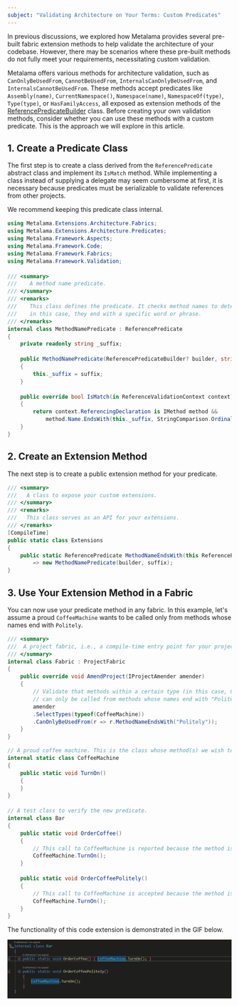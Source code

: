 ```yaml
---
subject: "Validating Architecture on Your Terms: Custom Predicates"
---
```


In previous discussions, we explored how Metalama provides several pre-built fabric extension methods to help validate the architecture of your codebase. However, there may be scenarios where these pre-built methods do not fully meet your requirements, necessitating custom validation.

Metalama offers various methods for architecture validation, such as `CanOnlyBeUsedFrom`, `CannotBeUsedFrom`, `InternalsCanOnlyBeUsedFrom`, and `InternalsCannotBeUsedFrom`. These methods accept predicates like `Assembly(name)`, `CurrentNamespace()`, `Namespace(name)`, `NamespaceOf(type)`, `Type(type)`, or `HasFamilyAccess`, all exposed as extension methods of the [ReferencePredicateBuilder](https://doc.metalama.net/api/metalama-extensions-architecture-predicates-referencepredicatebuilder) class. Before creating your own validation methods, consider whether you can use these methods with a custom predicate. This is the approach we will explore in this article.

## 1. Create a Predicate Class

The first step is to create a class derived from the `ReferencePredicate` abstract class and implement its `IsMatch` method. While implementing a class instead of supplying a delegate may seem cumbersome at first, it is necessary because predicates must be serializable to validate references from other projects.

We recommend keeping this predicate class internal.

```c#
using Metalama.Extensions.Architecture.Fabrics;
using Metalama.Extensions.Architecture.Predicates;
using Metalama.Framework.Aspects;
using Metalama.Framework.Code;
using Metalama.Framework.Fabrics;
using Metalama.Framework.Validation;

/// <summary>
///    A method name predicate.
/// </summary>
/// <remarks>
///    This class defines the predicate. It checks method names to determine if,
///    in this case, they end with a specific word or phrase.
/// </remarks>
internal class MethodNamePredicate : ReferencePredicate
{
    private readonly string _suffix;

    public MethodNamePredicate(ReferencePredicateBuilder? builder, string suffix) : base(builder)
    {
        this._suffix = suffix;
    }

    public override bool IsMatch(in ReferenceValidationContext context)
    {
        return context.ReferencingDeclaration is IMethod method &&
            method.Name.EndsWith(this._suffix, StringComparison.Ordinal);
    }
}
```

## 2. Create an Extension Method

The next step is to create a public extension method for your predicate.

```cs
/// <summary>
///   A class to expose your custom extensions.
/// </summary>
/// <remarks>
///   This class serves as an API for your extensions.
/// </remarks>
[CompileTime]
public static class Extensions
{
    public static ReferencePredicate MethodNameEndsWith(this ReferencePredicateBuilder? builder, string suffix)
        => new MethodNamePredicate(builder, suffix);
}
```

## 3. Use Your Extension Method in a Fabric

You can now use your predicate method in any fabric. In this example, let's assume a proud `CoffeeMachine` wants to be called only from methods whose names end with `Politely`.

```cs
/// <summary>
///  A project fabric, i.e., a compile-time entry point for your project.
/// </summary>
internal class Fabric : ProjectFabric
{
    public override void AmendProject(IProjectAmender amender)
    {
        // Validate that methods within a certain type (in this case, CoffeeMachine)
        // can only be called from methods whose names end with "Politely".
        amender
        .SelectTypes(typeof(CoffeeMachine))
        .CanOnlyBeUsedFrom(r => r.MethodNameEndsWith("Politely"));
    }
}
```

```cs
// A proud coffee machine. This is the class whose method(s) we wish to validate.
internal static class CoffeeMachine
{
    public static void TurnOn()
    {
    }
}

// A test class to verify the new predicate.
internal class Bar
{
    public static void OrderCoffee()
    {
        // This call to CoffeeMachine is reported because the method is not polite enough.
        CoffeeMachine.TurnOn();
    }

    public static void OrderCoffeePolitely()
    {
        // This call to CoffeeMachine is accepted because the method is polite.
        CoffeeMachine.TurnOn();
    }
}
```

The functionality of this code extension is demonstrated in the GIF below.

![](images/refpredicate.gif)
